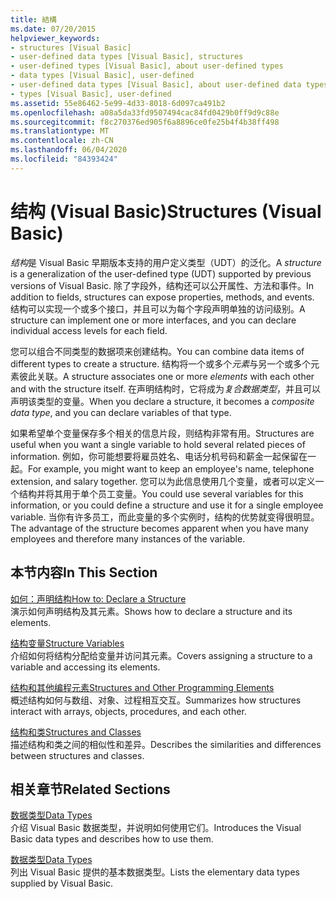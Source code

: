 ```yaml
---
title: 結構
ms.date: 07/20/2015
helpviewer_keywords:
- structures [Visual Basic]
- user-defined data types [Visual Basic], structures
- user-defined types [Visual Basic], about user-defined types
- data types [Visual Basic], user-defined
- user-defined data types [Visual Basic], about user-defined data types
- types [Visual Basic], user-defined
ms.assetid: 55e86462-5e99-4d33-8018-6d097ca491b2
ms.openlocfilehash: a08a5da33fd9507494cac84fd0429b0ff9d9c88e
ms.sourcegitcommit: f8c270376ed905f6a8896ce0fe25b4f4b38ff498
ms.translationtype: MT
ms.contentlocale: zh-CN
ms.lasthandoff: 06/04/2020
ms.locfileid: "84393424"
---
```

# <a name="structures-visual-basic"></a><span data-ttu-id="9ff36-102">结构 (Visual Basic)</span><span class="sxs-lookup"><span data-stu-id="9ff36-102">Structures (Visual Basic)</span></span>
<span data-ttu-id="9ff36-103">*结构*是 Visual Basic 早期版本支持的用户定义类型（UDT）的泛化。</span><span class="sxs-lookup"><span data-stu-id="9ff36-103">A *structure* is a generalization of the user-defined type (UDT) supported by previous versions of Visual Basic.</span></span> <span data-ttu-id="9ff36-104">除了字段外，结构还可以公开属性、方法和事件。</span><span class="sxs-lookup"><span data-stu-id="9ff36-104">In addition to fields, structures can expose properties, methods, and events.</span></span> <span data-ttu-id="9ff36-105">结构可以实现一个或多个接口，并且可以为每个字段声明单独的访问级别。</span><span class="sxs-lookup"><span data-stu-id="9ff36-105">A structure can implement one or more interfaces, and you can declare individual access levels for each field.</span></span>  
  
 <span data-ttu-id="9ff36-106">您可以组合不同类型的数据项来创建结构。</span><span class="sxs-lookup"><span data-stu-id="9ff36-106">You can combine data items of different types to create a structure.</span></span> <span data-ttu-id="9ff36-107">结构将一个或多个*元素*与另一个或多个元素彼此关联。</span><span class="sxs-lookup"><span data-stu-id="9ff36-107">A structure associates one or more *elements* with each other and with the structure itself.</span></span> <span data-ttu-id="9ff36-108">在声明结构时，它将成为*复合数据类型*，并且可以声明该类型的变量。</span><span class="sxs-lookup"><span data-stu-id="9ff36-108">When you declare a structure, it becomes a *composite data type*, and you can declare variables of that type.</span></span>  
  
 <span data-ttu-id="9ff36-109">如果希望单个变量保存多个相关的信息片段，则结构非常有用。</span><span class="sxs-lookup"><span data-stu-id="9ff36-109">Structures are useful when you want a single variable to hold several related pieces of information.</span></span> <span data-ttu-id="9ff36-110">例如，你可能想要将雇员姓名、电话分机号码和薪金一起保留在一起。</span><span class="sxs-lookup"><span data-stu-id="9ff36-110">For example, you might want to keep an employee's name, telephone extension, and salary together.</span></span> <span data-ttu-id="9ff36-111">您可以为此信息使用几个变量，或者可以定义一个结构并将其用于单个员工变量。</span><span class="sxs-lookup"><span data-stu-id="9ff36-111">You could use several variables for this information, or you could define a structure and use it for a single employee variable.</span></span> <span data-ttu-id="9ff36-112">当你有许多员工，而此变量的多个实例时，结构的优势就变得很明显。</span><span class="sxs-lookup"><span data-stu-id="9ff36-112">The advantage of the structure becomes apparent when you have many employees and therefore many instances of the variable.</span></span>  
  
## <a name="in-this-section"></a><span data-ttu-id="9ff36-113">本节内容</span><span class="sxs-lookup"><span data-stu-id="9ff36-113">In This Section</span></span>  
 [<span data-ttu-id="9ff36-114">如何：声明结构</span><span class="sxs-lookup"><span data-stu-id="9ff36-114">How to: Declare a Structure</span></span>](how-to-declare-a-structure.md)  
 <span data-ttu-id="9ff36-115">演示如何声明结构及其元素。</span><span class="sxs-lookup"><span data-stu-id="9ff36-115">Shows how to declare a structure and its elements.</span></span>  
  
 [<span data-ttu-id="9ff36-116">结构变量</span><span class="sxs-lookup"><span data-stu-id="9ff36-116">Structure Variables</span></span>](structure-variables.md)  
 <span data-ttu-id="9ff36-117">介绍如何将结构分配给变量并访问其元素。</span><span class="sxs-lookup"><span data-stu-id="9ff36-117">Covers assigning a structure to a variable and accessing its elements.</span></span>  
  
 [<span data-ttu-id="9ff36-118">结构和其他编程元素</span><span class="sxs-lookup"><span data-stu-id="9ff36-118">Structures and Other Programming Elements</span></span>](structures-and-other-programming-elements.md)  
 <span data-ttu-id="9ff36-119">概述结构如何与数组、对象、过程相互交互。</span><span class="sxs-lookup"><span data-stu-id="9ff36-119">Summarizes how structures interact with arrays, objects, procedures, and each other.</span></span>  
  
 [<span data-ttu-id="9ff36-120">结构和类</span><span class="sxs-lookup"><span data-stu-id="9ff36-120">Structures and Classes</span></span>](structures-and-classes.md)  
 <span data-ttu-id="9ff36-121">描述结构和类之间的相似性和差异。</span><span class="sxs-lookup"><span data-stu-id="9ff36-121">Describes the similarities and differences between structures and classes.</span></span>  
  
## <a name="related-sections"></a><span data-ttu-id="9ff36-122">相关章节</span><span class="sxs-lookup"><span data-stu-id="9ff36-122">Related Sections</span></span>  
 [<span data-ttu-id="9ff36-123">数据类型</span><span class="sxs-lookup"><span data-stu-id="9ff36-123">Data Types</span></span>](index.md)  
 <span data-ttu-id="9ff36-124">介绍 Visual Basic 数据类型，并说明如何使用它们。</span><span class="sxs-lookup"><span data-stu-id="9ff36-124">Introduces the Visual Basic data types and describes how to use them.</span></span>  
  
 [<span data-ttu-id="9ff36-125">数据类型</span><span class="sxs-lookup"><span data-stu-id="9ff36-125">Data Types</span></span>](../../../language-reference/data-types/index.md)  
 <span data-ttu-id="9ff36-126">列出 Visual Basic 提供的基本数据类型。</span><span class="sxs-lookup"><span data-stu-id="9ff36-126">Lists the elementary data types supplied by Visual Basic.</span></span>
